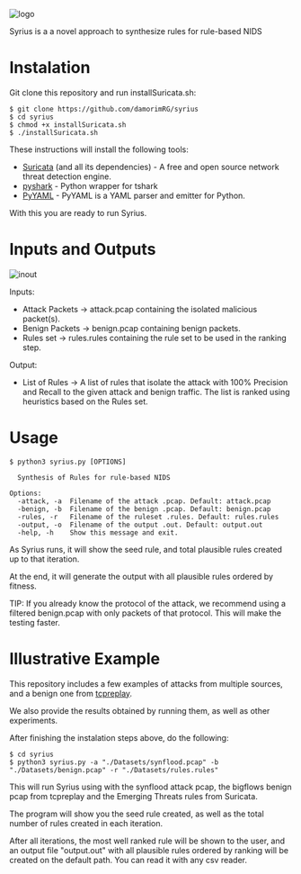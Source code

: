 <p style="text-align: center;">
  
![logo](https://github.com/damorimRG/syrius/blob/gh-pages/logo.png?raw=true "Syrius")

 Syrius is a a novel approach to synthesize rules for rule-based NIDS
 
 </p>
                                                                                     
# Instalation

Git clone this repository and run installSuricata.sh:

```console
$ git clone https://github.com/damorimRG/syrius
$ cd syrius
$ chmod +x installSuricata.sh
$ ./installSuricata.sh
```
These instructions will install the following tools:

* [Suricata] (and all its dependencies) - A free and open source network threat detection engine.
* [pyshark] - Python wrapper for tshark
* [PyYAML] -  PyYAML is a YAML parser and emitter for Python.

With this you are ready to run Syrius.

# Inputs and Outputs

![inout](https://github.com/damorimRG/syrius/blob/gh-pages/InOut.png?raw=true "Input and Output")

Inputs:

- Attack Packets -> attack.pcap containing the isolated malicious packet(s).
- Benign Packets -> benign.pcap containing benign packets.
- Rules set -> rules.rules containing the rule set to be used in the ranking step.

Output:

- List of Rules -> A list of rules that isolate the attack with 100% Precision and Recall to the given attack and benign traffic. The list is ranked using heuristics based on the Rules set.

# Usage

```console
$ python3 syrius.py [OPTIONS]

  Synthesis of Rules for rule-based NIDS
  
Options:
  -attack, -a  Filename of the attack .pcap. Default: attack.pcap
  -benign, -b  Filename of the benign .pcap. Default: benign.pcap
  -rules, -r   Filename of the ruleset .rules. Default: rules.rules
  -output, -o  Filename of the output .out. Default: output.out
  -help, -h    Show this message and exit.

```

As Syrius runs, it will show the seed rule, and total plausible rules created up to that iteration.

At the end, it will generate the output with all plausible rules ordered by fitness.

TIP: If you already know the protocol of the attack, we recommend using a filtered benign.pcap with only packets of that protocol. This will make the testing faster.

# Illustrative Example

This repository includes a few examples of attacks from multiple sources, and a benign one from [tcpreplay].

We also provide the results obtained by running them, as well as other experiments.

After finishing the instalation steps above, do the following:

```console
$ cd syrius
$ python3 syrius.py -a "./Datasets/synflood.pcap" -b "./Datasets/benign.pcap" -r "./Datasets/rules.rules"
```
This will run Syrius using with the synflood attack pcap, the bigflows benign pcap from tcpreplay and the Emerging Threats rules from Suricata.

The program will show you the seed rule created, as well as the total number of rules created in each iteration.

After all iterations, the most well ranked rule will be shown to the user, and an output file "output.out" with all plausible rules ordered by ranking will be created on the default path. You can read it with any csv reader.

   [pyshark]: <https://github.com/KimiNewt/pyshark>
   [Suricata]: <https://suricata-ids.org/>
   [PyYAML]: <https://pypi.org/project/PyYAML/>
   [tcpreplay]: <https://tcpreplay.appneta.com/wiki/captures.html>
